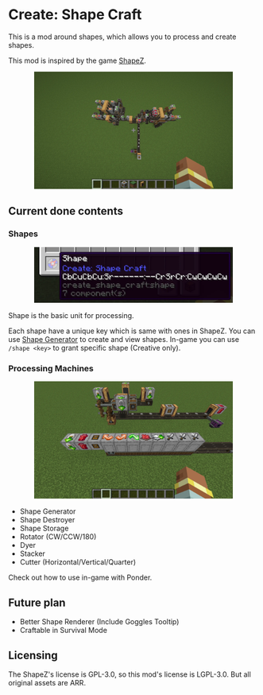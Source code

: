 # Create: Shape Craft

This is a mod around shapes, which allows you to process and create shapes.

This mod is inspired by the game [ShapeZ](https://shapez.io/).

<div align=center><img src="https://raw.githubusercontent.com/IAFEnvoy/CreateShapeCraft/refs/heads/master/img/1.webp" style="width:400px;text-align:center;" alt=""></img></div>

## Current done contents

### Shapes

<div align=center><img src="https://raw.githubusercontent.com/IAFEnvoy/CreateShapeCraft/refs/heads/master/img/2.webp" style="width:400px;text-align:center;" alt=""></img></div>

Shape is the basic unit for processing.

Each shape have a unique key which is same with ones in ShapeZ. You can use [Shape Generator](https://viewer.shapez.io/)
to create and view shapes. In-game you can use `/shape <key>` to grant specific shape (Creative only).

### Processing Machines

<div align=center><img src="https://raw.githubusercontent.com/IAFEnvoy/CreateShapeCraft/refs/heads/master/img/3.webp" style="width:400px;text-align:center;" alt=""></img></div>

- Shape Generator
- Shape Destroyer
- Shape Storage
- Rotator (CW/CCW/180)
- Dyer
- Stacker
- Cutter (Horizontal/Vertical/Quarter)

Check out how to use in-game with Ponder.

## Future plan

- Better Shape Renderer (Include Goggles Tooltip)
- Craftable in Survival Mode

## Licensing

The ShapeZ's license is GPL-3.0, so this mod's license is LGPL-3.0. But all original assets are ARR.